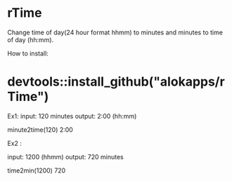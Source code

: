 # rTime

Change time of day(24 hour format hhmm) to minutes and minutes to time of day (hh:mm).

How to install:

# devtools::install_github("alokapps/rTime")

Ex1: 
input: 120 minutes
output: 2:00 (hh:mm)

minute2time(120)
2:00


Ex2 :

input: 1200 (hhmm)
output: 720 minutes

time2min(1200)
720

